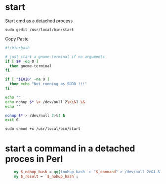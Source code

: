 # start

Start cmd as a detached process

```
sudo gedit /usr/local/bin/start
```

Copy Paste

```bash
#!/bin/bash

# just start a gnome-terminal if no arguments
if [ $# -eq 0 ]
  then gnome-terminal
fi

if [ "$EUID" -ne 0 ]
  then echo "Not running as SUDO !!!"
fi

echo ""
echo nohup $* \> /dev/null 2\>\&1 \&
echo ""

nohup $* > /dev/null 2>&1 &
exit 0
```

```
sudo chmod +x /usr/local/bin/start
```

# start a command in a detached proces in Perl

```pl
    my $_nohup_bash = qq{(nohup bash -c "$_command" > /dev/null 2>&1 &)};
    my $_result = `$_nohup_bash`;
```
